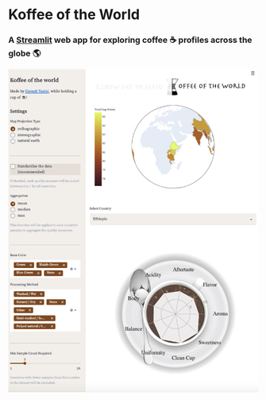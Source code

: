 # Koffee of the World
### A [Streamlit](https://streamlit.io/) web app for exploring coffee :coffee: profiles across the globe 🌎


[<img src="images/app_screen.png" >](https://share.streamlit.io/syasini/koffee/main/app.py)

